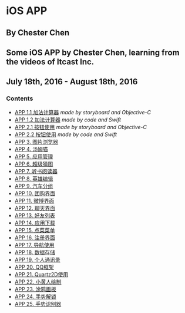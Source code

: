 # iOS APP
## By Chester Chen
## Some iOS APP by Chester Chen, learning from the videos of Itcast Inc.
## July 18th, 2016 - August 18th, 2016

### Contents

- [APP 1.1 加法计算器](CCAddCounter) *made by storyboard and Objective-C*
- [APP 1.2 加法计算器](CCAddCounter-Swift) *made by code and Swift*
- [APP 2.1 按钮使用](CCButtonUse) *made by storyboard and Objective-C*
- [APP 2.2 按钮使用](CCButtonUse-Swift) *made by code and Swift*
- [APP 3. 图片浏览器](CCImageExplorer)
- [APP 4. 汤姆猫](CCTomCat)
- [APP 5. 应用管理](CCAppControl)
- [APP 6. 超级猜图](CCFigureGuess)
- [APP 7. 听书阅读器](CCDictionReader)
- [APP 8. 英雄编辑](CCHeroEdit)
- [APP 9. 汽车分组](CCCarGroup)
- [APP 10. 团购界面](CCGroupInterface)
- [APP 11. 微博界面](CCWeiboInterface)
- [APP 12. 聊天界面](CCChatInterface)
- [APP 13. 好友列表](CCFriendList)
- [APP 14. 应用下载](CCAppDownload)
- [APP 15. 点菜菜单](CCOrderFood)
- [APP 16. 注册界面](CCRegisterInterface)
- [APP 17. 导航使用](CCNavigationUse)
- [APP 18. 数据存储](CCDataStorage)
- [APP 19. 个人通讯录](CCPersonalContacts)
- [APP 20. QQ框架](CCQQFramework)
- [APP 21. Quartz2D使用](CCQuartz2DUse)
- [APP 22. 小黄人绘制](CCMinionsDraw)
- [APP 23. 涂鸦画板](CCDoodlePainter)
- [APP 24. 手势解锁](CCGestureUnlock)
- [APP 25. 手势识别器](CCGestureRecognizer)